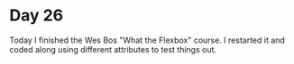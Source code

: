 # Day 26

Today I finished the Wes Bos "What the Flexbox" course. I restarted it and coded along using different attributes to test things out.
